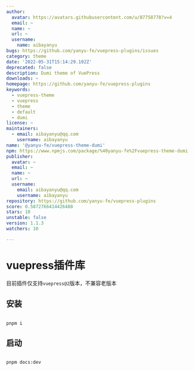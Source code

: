 ```yaml
---
author:
  avatar: https://avatars.githubusercontent.com/u/87758778?v=4
  email: ~
  name: ~
  url: ~
  username:
    name: aibayanyu
bugs: https://github.com/yanyu-fe/vuepress-plugins/issues
category: theme
date: '2022-05-31T15:14:29.102Z'
deprecated: false
description: Dumi theme of VuePress
downloads: ~
homepage: https://github.com/yanyu-fe/vuepress-plugins
keywords:
  - vuepress-theme
  - vuepress
  - theme
  - default
  - dumi
license: ~
maintainers:
  - email: aibayanyu@qq.com
    username: aibayanyu
name: '@yanyu-fe/vuepress-theme-dumi'
npm: https://www.npmjs.com/package/%40yanyu-fe%2Fvuepress-theme-dumi
publisher:
  avatar: ~
  email: ~
  name: ~
  url: ~
  username:
    email: aibayanyu@qq.com
    username: aibayanyu
repository: https://github.com/yanyu-fe/vuepress-plugins
score: 0.5872766414426488
stars: 10
unstable: false
version: 1.1.3
watchers: 10

---
```


# vuepress插件库

目前插件仅支持`vuepress@2`版本，不兼容老版本

## 安装

```shell

pnpm i

```

## 启动

```shell

pnpm docs:dev

```

